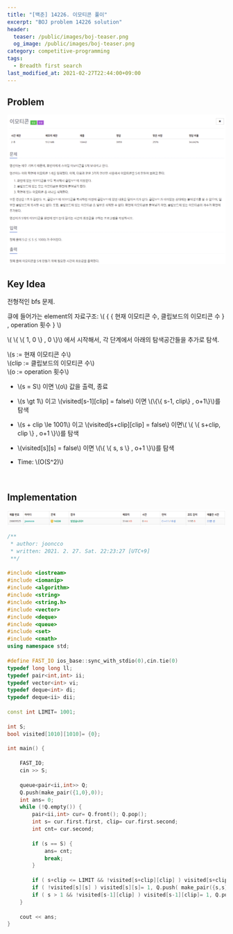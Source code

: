 ```yaml
---
title: "[백준] 14226. 이모티콘 풀이"
excerpt: "BOJ problem 14226 solution"
header:
  teaser: /public/images/boj-teaser.png
  og_image: /public/images/boj-teaser.png
category: competitive-programming
tags:
  - Breadth first search
last_modified_at: 2021-02-27T22:44:00+09:00
---
```



## Problem
<a href="https://www.acmicpc.net/problem/14226">
    <img src="/public/images/boj-14226.png"/>
</a>

<br/>

## Key Idea
전형적인 bfs 문제.

큐에 들어가는 element의 자료구조:
\\( \{ \{ 현재 이모티콘 수, 클립보드의 이모티콘 수 \} , operation 횟수 \} \\)

\\( \\{ \\{ 1, 0 \\} , 0 \\}\\) 에서 시작해서, 각 단계에서 아래의 탐색공간들을 추가로 탐색.  

\\(s := 현재 이모티콘 수\\)  
\\(clip := 클립보드의 이모티콘 수\\)  
\\(o := operation 횟수\\)  
- \\(s = S\\) 이면 \\(o\\) 값을 출력, 종료
- \\(s \gt 1\\) 이고 \\(visited[s-1][clip] = false\\) 이면  \\(\\{\\{ s-1, clip\\} , o+1\\}\\)를 탐색
- \\(s + clip \le 1001\\) 이고 \\(visited[s+clip][clip] = false\\) 이면\\( \\{ \\{ s+clip, clip \\} , o+1 \\}\\)를 탐색
- \\(visited[s][s] = false\\) 이면  \\(\\{ \\{ s, s \\} , o+1 \\}\\)를 탐색

- Time: \\(O(S^2)\\)

<br/>

## Implementation
<img src="/public/images/boj-14226-result.png"/>

```cpp
/**
 * author: jooncco
 * written: 2021. 2. 27. Sat. 22:23:27 [UTC+9]
 **/

#include <iostream>
#include <iomanip>
#include <algorithm>
#include <string>
#include <string.h>
#include <vector>
#include <deque>
#include <queue>
#include <set>
#include <cmath>
using namespace std;

#define FAST_IO ios_base::sync_with_stdio(0),cin.tie(0)
typedef long long ll;
typedef pair<int,int> ii;
typedef vector<int> vi;
typedef deque<int> di;
typedef deque<ii> dii;

const int LIMIT= 1001;

int S;
bool visited[1010][1010]= {0};

int main() {
    
    FAST_IO;
    cin >> S;
    
    queue<pair<ii,int>> Q;
    Q.push(make_pair({1,0},0));
    int ans= 0;
    while (!Q.empty()) {
        pair<ii,int> cur= Q.front(); Q.pop();
        int s= cur.first.first, clip= cur.first.second;
        int cnt= cur.second;
        
        if (s == S) {
            ans= cnt;
            break;
        }
        
        if ( s+clip <= LIMIT && !visited[s+clip][clip] ) visited[s+clip][clip]= 1, Q.push( make_pair({s+clip,clip}, cnt+1) );
        if ( !visited[s][s] ) visited[s][s]= 1, Q.push( make_pair({s,s}, cnt+1));
        if ( s > 1 && !visited[s-1][clip] ) visited[s-1][clip]= 1, Q.push( {make_pair(s-1,clip}, cnt+1) );
    }

    cout << ans;
}
```
